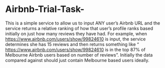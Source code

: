 # Airbnb-Trial-Task-
This is a simple service to allow us to input ANY user’s Airbnb URL and the service returns a relative ranking of how that user’s profile ranks based initially on just how many reviews they have had.
For example, when https://www.airbnb.com/users/show/99824610 is input, the service determines she has 15 reviews and then returns something like “ https://www.airbnb.com/users/show/99824610 is in the top 87% of Melbourne Airbnb users based on number of reviews”.
Initially the data compared against should just contain Melbourne based users ideally. 
